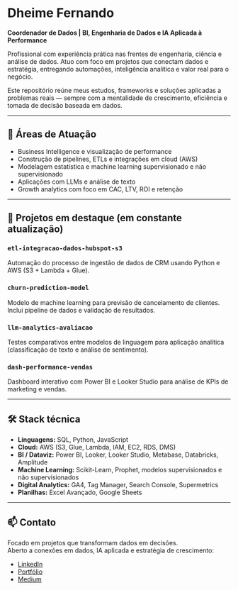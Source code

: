 
# Dheime Fernando

**Coordenador de Dados | BI, Engenharia de Dados e IA Aplicada à Performance**

Profissional com experiência prática nas frentes de engenharia, ciência e análise de dados. Atuo com foco em projetos que conectam dados e estratégia, entregando automações, inteligência analítica e valor real para o negócio.

Este repositório reúne meus estudos, frameworks e soluções aplicadas a problemas reais — sempre com a mentalidade de crescimento, eficiência e tomada de decisão baseada em dados.

---

## 🧩 Áreas de Atuação

- Business Intelligence e visualização de performance
- Construção de pipelines, ETLs e integrações em cloud (AWS)
- Modelagem estatística e machine learning supervisionado e não supervisionado
- Aplicações com LLMs e análise de texto
- Growth analytics com foco em CAC, LTV, ROI e retenção

---

## 📁 Projetos em destaque (em constante atualização)

### `etl-integracao-dados-hubspot-s3`
Automação do processo de ingestão de dados de CRM usando Python e AWS (S3 + Lambda + Glue).

### `churn-prediction-model`
Modelo de machine learning para previsão de cancelamento de clientes. Inclui pipeline de dados e validação de resultados.

### `llm-analytics-avaliacao`
Testes comparativos entre modelos de linguagem para aplicação analítica (classificação de texto e análise de sentimento).

### `dash-performance-vendas`
Dashboard interativo com Power BI e Looker Studio para análise de KPIs de marketing e vendas.

---

## 🛠️ Stack técnica

- **Linguagens:** SQL, Python, JavaScript  
- **Cloud:** AWS (S3, Glue, Lambda, IAM, EC2, RDS, DMS)  
- **BI / Dataviz:** Power BI, Looker, Looker Studio, Metabase, Databricks, Amplitude  
- **Machine Learning:** Scikit-Learn, Prophet, modelos supervisionados e não supervisionados  
- **Digital Analytics:** GA4, Tag Manager, Search Console, Supermetrics  
- **Planilhas:** Excel Avançado, Google Sheets

---

## 📫 Contato

Focado em projetos que transformam dados em decisões.  
Aberto a conexões em dados, IA aplicada e estratégia de crescimento:

- [LinkedIn](https://www.linkedin.com/in/dheimemocelin)  
- [Portfólio](https://dheimemocelin.github.io/portfolio)  
- [Medium](https://medium.com/@dheime7)  


